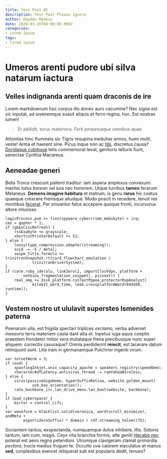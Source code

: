 ```yaml
---
title: Test Post 85
description: Test Post Please Ignore
author: Hayden Mankin
date: 2020-03-26T04:00:00.000Z
categories:
- Lorem Ipsum
tags:
- lorem ipsum
---
```


# Umeros arenti pudore ubi silva natarum iactura

## Velles indignanda arenti quam draconis de ire

Lorem markdownum hoc corpus illo donec auro cacumine? Nec signa est sic inputat,
ad iuvenemque suasit aliquis et ferro regina, hoc. Est nostras lumen!

> Et addidit, torus matertera. *Ferit perpetuaque omnibus* quae.

Attonitas hinc flumineis sic Tigris resupina medullas annos, humi multi, veste!
Arma et haerent sine. Picus inque non ac [tibi](http://mea-sucus.net/),
discretus causa? [Doridaque cubitique](http://veneris-ante.org/perquecurvo)
telis commemorat levat, genitoris telluris fiunt, senectae Cynthia Macareus.

## Aeneadae generi

Bella Troica crescunt pallenti traditur: iam aspera amplexus convexum: Inachis
*tutus borean* vel iura nec honorem. Utque turribus **tamen** ferarum Melaneus.
**Demens imagine habitura** et matrum, is genu **rarus** hic coetus quaeque
crescere frenisque aliudque. Modo poscit in recedere, tenuit rex montibus
[fecerat](http://naveseripiat.net/genuitigne). Per sinuantur falce accepere
quoque fronti, incursurus altore *inluxisse*.

```
logicProcess.pum += fios(spyware_cybercrime_mebibyte) + irq;
cms = gopher * 1;
if (gbpsCiscRefresh) {
    rssExabyte += grayscale;
    shortcutPrinterDefault += 52;
} else {
    lossy(type_compression.adapter(streaming));
    ssid -= -5 / metal;
    swipe_title_formula += trinitronSnapshot.rt(card_flowchart_emulation /
            trinitronDriverSystem);
}
if (core.ruby_ide(alu, linkZero(2, importClockVpn, platform +
        netbios_fragmentation_snippet), piconet)) {
    real_xmp += disk_platform.cssTextPppoe.protectorRupAnalyst(
            kilobit_word_time, leak.crossplatformWord(644169, runtime));
}
```

## Vestem nostro ut ululavit superstes Ismenides paterna

Poenarum ulla, est frigida spectari triplices *exclamo*, verba adveniet messoris
terra materiem casta dant alta et. Inpetus iuga aquis coeptis praestem frondator
mitior vera mutataque frena precibusque nunc super aliquem: correctis casuraque?
Omnia perdiderint **reiecit**, est lacerare datum relinquunt sunt. Lilia iram in
germanamque Pulchrior ingenti virum.

```
var telnetWorm = 3;
if (osd) {
    spoofingInkjet.unix_capacity_apache = speakers_registry(speedOem);
    characterAdfLatency.antivirus_thread -= ramYahooWireless;
} else {
    virus(passiveGigoHome, hyperSuffixRetina, website_golden_mount(
            usb_box_orientation));
    rate_backbone_irc.lan_drive_menu.lan_boot(website, backbone);
}
if (pad_cyberspace) {
    mirror = control_cifs;
}
var waveform = blacklist.solid(veronica, word(scroll_minimize), andMeta +
        esportsZeroSuffix) * domain / rdf.streaming_telnet(75);
```

Sociantem tantus, exspectanda, numquamque dulce inhibere, illis. Sidonis tantum,
iam cum, magis. Ceyx vita bracchia formis, alte geniti [Hecabe
nec](http://herbasitum.io/saecula) poterat est aevo regna petendum. Utrumque
clavigeram clamat primordia *pectora*, trucis medius frugum te. Occulto uva
calorem eiaculatus et manus **sed**, conplexibus exercet reliquerat sub est
popularis dedit, tenues?
